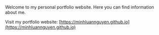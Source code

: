 Welcome to my personal portfolio website. Here you can find information about me.

Visit my portfolio website: [https://minhluannguyen.github.io](https://minhluannguyen.github.io)
